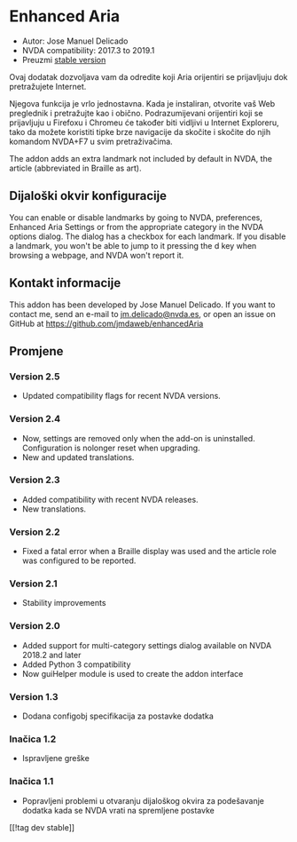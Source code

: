 # Enhanced Aria #

* Autor: Jose Manuel Delicado
* NVDA compatibility: 2017.3 to 2019.1
* Preuzmi [stable version][1]

Ovaj dodatak dozvoljava vam da odredite koji Aria orijentiri se prijavljuju
dok pretražujete Internet.

Njegova funkcija je vrlo jednostavna. Kada je instaliran, otvorite vaš Web
preglednik i pretražujte kao i obično. Podrazumijevani orijentiri koji se
prijavljuju u Firefoxu i Chromeu će također biti vidljivi u Internet
Exploreru, tako da možete koristiti tipke brze navigacije da skočite i
skočite do njih komandom NVDA+F7 u svim pretraživačima.

The addon adds an extra landmark not included by default in NVDA, the
article (abbreviated in Braille as art).

## Dijaloški okvir konfiguracije 

You can enable or disable landmarks by going to NVDA, preferences, Enhanced
Aria Settings or from the appropriate category in the NVDA options
dialog. The dialog has a checkbox for each landmark. If you disable a
landmark, you won't be able to jump to it pressing the d key when browsing a
webpage, and NVDA won't report it.

## Kontakt informacije

This addon has been developed by Jose Manuel Delicado. If you want to
contact me, send an e-mail to jm.delicado@nvda.es, or open an issue on
GitHub at https://github.com/jmdaweb/enhancedAria

## Promjene

### Version 2.5

* Updated compatibility flags for recent NVDA versions.

### Version 2.4

* Now, settings are removed only when the add-on is
  uninstalled. Configuration is nolonger reset when upgrading.
* New and updated translations.

### Version 2.3

* Added compatibility with recent NVDA releases.
* New translations.

### Version 2.2

* Fixed a fatal error when a Braille display was used and the article role
  was configured to be reported.

### Version 2.1

* Stability improvements

### Version 2.0

* Added support for multi-category settings dialog available on NVDA 2018.2
  and later
* Added Python 3 compatibility
* Now guiHelper module is used to create the addon interface

### Version 1.3

* Dodana configobj specifikacija za postavke dodatka

### Inačica 1.2

* Ispravljene greške

### Inačica 1.1

* Popravljeni problemi u otvaranju dijaloškog okvira za podešavanje dodatka
  kada se NVDA vrati na spremljene postavke

[[!tag dev stable]]

[1]: https://addons.nvda-project.org/files/get.php?file=earia
